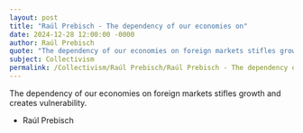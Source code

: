 ```yaml
---
layout: post
title: "Raúl Prebisch - The dependency of our economies on"
date: 2024-12-28 12:00:00 -0000
author: Raúl Prebisch
quote: "The dependency of our economies on foreign markets stifles growth and creates vulnerability."
subject: Collectivism
permalink: /Collectivism/Raúl Prebisch/Raúl Prebisch - The dependency of our economies on
---
```


The dependency of our economies on foreign markets stifles growth and creates vulnerability.

- Raúl Prebisch
